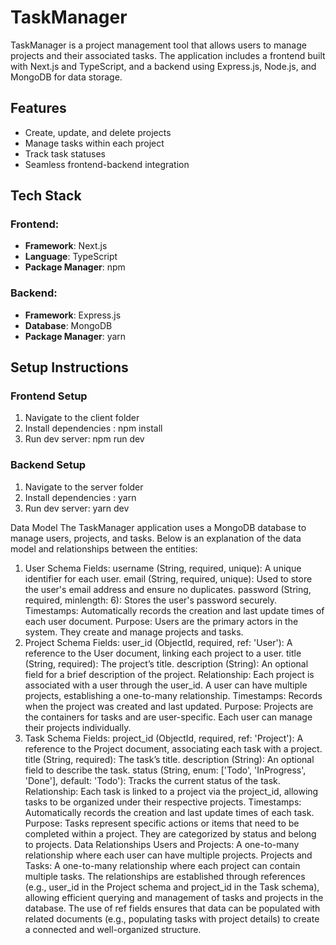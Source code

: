 # TaskManager

TaskManager is a project management tool that allows users to manage projects and their associated tasks. The application includes a frontend built with Next.js and TypeScript, and a backend using Express.js, Node.js, and MongoDB for data storage.


## Features

- Create, update, and delete projects
- Manage tasks within each project
- Track task statuses
- Seamless frontend-backend integration

## Tech Stack

### Frontend:
- **Framework**: Next.js
- **Language**: TypeScript
- **Package Manager**: npm

### Backend:
- **Framework**: Express.js
- **Database**: MongoDB
- **Package Manager**: yarn

## Setup Instructions

### Frontend Setup

1. Navigate to the client folder 
2. Install dependencies : npm install
3. Run dev server:  npm run dev


### Backend Setup

1. Navigate to the server folder 
2. Install dependencies : yarn 
3. Run dev server:  yarn dev

Data Model
The TaskManager application uses a MongoDB database to manage users, projects, and tasks. Below is an explanation of the data model and relationships between the entities:

1. User Schema
Fields:
username (String, required, unique): A unique identifier for each user.
email (String, required, unique): Used to store the user's email address and ensure no duplicates.
password (String, required, minlength: 6): Stores the user's password securely.
Timestamps: Automatically records the creation and last update times of each user document.
Purpose: Users are the primary actors in the system. They create and manage projects and tasks.
2. Project Schema
Fields:
user_id (ObjectId, required, ref: 'User'): A reference to the User document, linking each project to a user.
title (String, required): The project’s title.
description (String): An optional field for a brief description of the project.
Relationship: Each project is associated with a user through the user_id. A user can have multiple projects, establishing a one-to-many relationship.
Timestamps: Records when the project was created and last updated.
Purpose: Projects are the containers for tasks and are user-specific. Each user can manage their projects individually.
3. Task Schema
Fields:
project_id (ObjectId, required, ref: 'Project'): A reference to the Project document, associating each task with a project.
title (String, required): The task’s title.
description (String): An optional field to describe the task.
status (String, enum: ['Todo', 'InProgress', 'Done'], default: 'Todo'): Tracks the current status of the task.
Relationship: Each task is linked to a project via the project_id, allowing tasks to be organized under their respective projects.
Timestamps: Automatically records the creation and last update times of each task.
Purpose: Tasks represent specific actions or items that need to be completed within a project. They are categorized by status and belong to projects.
Data Relationships
Users and Projects: A one-to-many relationship where each user can have multiple projects.
Projects and Tasks: A one-to-many relationship where each project can contain multiple tasks.
The relationships are established through references (e.g., user_id in the Project schema and project_id in the Task schema), allowing efficient querying and management of tasks and projects in the database. The use of ref fields ensures that data can be populated with related documents (e.g., populating tasks with project details) to create a connected and well-organized structure.

